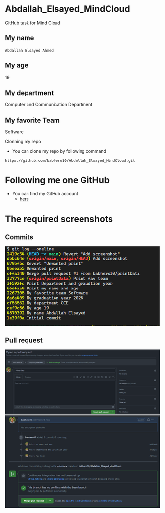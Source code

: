 # Abdallah_Elsayed_MindCloud
GitHub task for Mind Cloud

## My name
`Abdallah Elsayed Ahmed`

## My age
19

## My department
Computer and Communication Department

## My favorite Team
Software

Clonning my repo
- You can clone my repo by following command
```
https://github.com/babhero10/Abdallah_Elsayed_MindCloud.git
```

# Following me one GitHub
- You can find my GitHub account
  + [here](https://github.com/babhero10)

# The required screenshots
## Commits
![Logs](https://github.com/babhero10/Abdallah_Elsayed_MindCloud/blob/main/log.PNG?raw=true)

## Pull request
![Pull request](https://github.com/babhero10/Abdallah_Elsayed_MindCloud/blob/main/pullRequest.png?raw=true)
![Accept Pull request](https://github.com/babhero10/Abdallah_Elsayed_MindCloud/blob/main/pullRequestAccept.png?raw=true)
